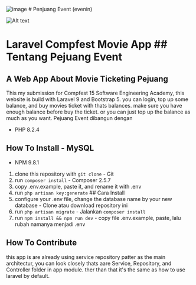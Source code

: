 ![image](https://github.com/FadelYang/SEA-cinema/assets/75234524/f593d44a-3378-4639-a41f-b8c4e6ff1cd3)	# Penjuang Event (evenin)

![Alt text](image.png)
# Laravel Compfest Movie App	## Tentang Pejuang Event
## A Web App About Movie Ticketing	Pejuang


This my submission for Compfest 15 Software Engineering Academy, this website is build with Laravel 9 and Bootstrap 5. you can login, top up some balance, and buy movies ticket with thats balances. make sure you have enough balance before buy the ticket. or you can just top up the balance as much as you want.	Pejuang Event dibangun dengan


- PHP 8.2.4
## How To Install	- MySQL

- NPM 9.8.1
1. clone this repository with `git clone`	- Git
2. run `composer install`	- Composer 2.5.7
3. copy .env.example, paste it, and rename it with .env	
4. run `php artisan key:generate`	## Cara Install
5. configure your .env file, change the database name by your new database	- Clone atau download repository ini
6. run `php artisan migrate`	- Jalankan `composer install`
7. run `npm install && npm run dev`	- copy file .env.example, paste, lalu rubah namanya menjadi .env

## How To Contribute	

this app is are already using service repository patter as the main architectur, you can look closely thats aare Service, Repository, and Controller folder in app module. ther than that it's the same as how to use laravel by default.	

